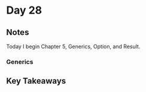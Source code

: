# Day 28

## Notes

Today I begin Chapter 5, Generics, Option, and Result.

### Generics

## Key Takeaways
